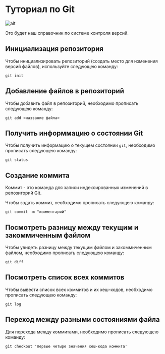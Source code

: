 # Туториал по Git

![alt](https://fuzeservers.ru/wp-content/uploads/3/0/c/30c29ce4cc08523ecc6e1f205bc207d0.jpeg)

Это будет наш справочник по системе контроля версий.

## Инициализация репозитория

Чтобы инициализировать репозиторий (создать место для изменения версий файлов), используйте следующею команду:

```
git init
```
## Добавление файлов в репозиторий

Чтобы добавить файл в репозиторий, необходимо прописать следующею команду:

```
git add <название файла>
```

## Получить информмацию о состоянии Git

Чтобы получить информацию о текущем состоянии `git`, необходимо прописать следующею команду:

```
git status
```

## Создание коммита

Коммит - это команда для записи индексированных изменений в репозиторий Git.

Чтобы зодать коммит, необходимо прописать следующею команду:

```
git commit -m "комментарий"
```

## Посмотреть разницу между текущим и закоммиченным файлом

Чтобы увидеть разницу между текущим файлом и закоммиченным файлом, необходимо прописать следующею команду:

```
git diff
```

## Посмотреть список всех коммитов

Чтобы вывести список всех коммитов и их хеш-кодов, необходимо прописать следующею команду:

```
git log
```

## Переход между разными состояниями файла

Для перехода между коммитами, необходимо прописать следующею команду:

```
git checkout 'первые четыре значения хеш-кода коммита'
```


